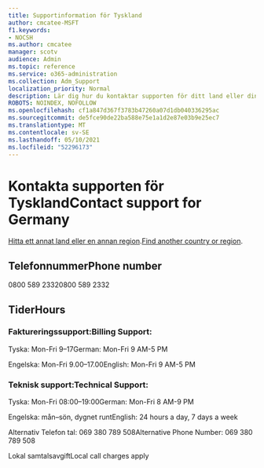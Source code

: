 ```yaml
---
title: Supportinformation för Tyskland
author: cmcatee-MSFT
f1.keywords:
- NOCSH
ms.author: cmcatee
manager: scotv
audience: Admin
ms.topic: reference
ms.service: o365-administration
ms.collection: Adm_Support
localization_priority: Normal
description: Lär dig hur du kontaktar supporten för ditt land eller din region.
ROBOTS: NOINDEX, NOFOLLOW
ms.openlocfilehash: cf1a847d367f3783b47260a07d1db040336295ac
ms.sourcegitcommit: de5fce90de22ba588e75e1a1d2e87e03b9e25ec7
ms.translationtype: MT
ms.contentlocale: sv-SE
ms.lasthandoff: 05/10/2021
ms.locfileid: "52296173"
---
```

# <a name="contact-support-for-germany"></a><span data-ttu-id="af100-103">Kontakta supporten för Tyskland</span><span class="sxs-lookup"><span data-stu-id="af100-103">Contact support for Germany</span></span>

<span data-ttu-id="af100-104">[Hitta ett annat land eller en annan region](../../business-video/get-help-support.md).</span><span class="sxs-lookup"><span data-stu-id="af100-104">[Find another country or region](../../business-video/get-help-support.md).</span></span>

## <a name="phone-number"></a><span data-ttu-id="af100-105">Telefonnummer</span><span class="sxs-lookup"><span data-stu-id="af100-105">Phone number</span></span>
<span data-ttu-id="af100-106">0800 589 2332</span><span class="sxs-lookup"><span data-stu-id="af100-106">0800 589 2332</span></span>

## <a name="hours"></a><span data-ttu-id="af100-107">Tider</span><span class="sxs-lookup"><span data-stu-id="af100-107">Hours</span></span>
### <a name="billing-support"></a><span data-ttu-id="af100-108">Faktureringssupport:</span><span class="sxs-lookup"><span data-stu-id="af100-108">Billing Support:</span></span>

<span data-ttu-id="af100-109">Tyska: Mon-Fri 9–17</span><span class="sxs-lookup"><span data-stu-id="af100-109">German: Mon-Fri 9 AM-5 PM</span></span>

<span data-ttu-id="af100-110">Engelska: Mon-Fri 9.00–17.00</span><span class="sxs-lookup"><span data-stu-id="af100-110">English: Mon-Fri 9 AM-5 PM</span></span>

### <a name="technical-support"></a><span data-ttu-id="af100-111">Teknisk support:</span><span class="sxs-lookup"><span data-stu-id="af100-111">Technical Support:</span></span>

<span data-ttu-id="af100-112">Tyska: Mon-Fri 08:00–19:00</span><span class="sxs-lookup"><span data-stu-id="af100-112">German: Mon-Fri 8 AM-9 PM</span></span>

<span data-ttu-id="af100-113">Engelska: mån–sön, dygnet runt</span><span class="sxs-lookup"><span data-stu-id="af100-113">English: 24 hours a day, 7 days a week</span></span>

<span data-ttu-id="af100-114">Alternativ Telefon tal: 069 380 789 508</span><span class="sxs-lookup"><span data-stu-id="af100-114">Alternative Phone Number: 069 380 789 508</span></span>

<span data-ttu-id="af100-115">Lokal samtalsavgift</span><span class="sxs-lookup"><span data-stu-id="af100-115">Local call charges apply</span></span>
